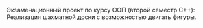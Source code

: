 Экзаменационный проект по курсу ООП (второй семестр C++): Реализация шахматной доски с возможностью двигать фигуры.
